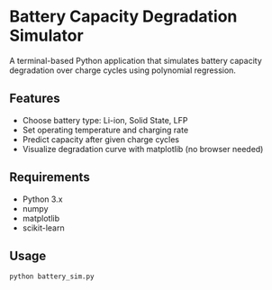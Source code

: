 # Battery Capacity Degradation Simulator

A terminal-based Python application that simulates battery capacity degradation over charge cycles using polynomial regression.

## Features

- Choose battery type: Li-ion, Solid State, LFP
- Set operating temperature and charging rate
- Predict capacity after given charge cycles
- Visualize degradation curve with matplotlib (no browser needed)

## Requirements

- Python 3.x
- numpy
- matplotlib
- scikit-learn

## Usage

```bash
python battery_sim.py